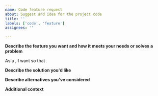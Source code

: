 ```yaml
---
name: Code feature request
about: Suggest and idea for the project code
title: ''
labels: ['code', 'feature']
assignees: ''

---
```


<!--
Steps to implementing a code feature request

1. Create an issue for the feature request (you're in the right place!)
2. Fact-finding: Describe potential solutions and recommend one.
3. Build consensus around a single solution.
4. Implement the change in a pull-request.
5. Follow governance process for pull-request approval.
-->

**Describe the feature you want and how it meets your needs or solves a problem**
<!-- Your user story, https://tech.gsa.gov/guides/effective_user_stories/ -->
As a <!-- type of user -->, I want <!-- some goal, function --> so that <!-- some reason -->.

**Describe the solution you'd like**
<!-- A clear and concise description of what you want to happen. -->

**Describe alternatives you've considered**
<!-- A clear and concise description of any alternative solutions or features you've considered. -->

**Additional context**
<!-- Add any other context for the feature request here. -->
